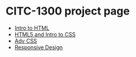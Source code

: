 # CITC-1300 project page

<ul>
<li><a href="intro_to_html/index.html" target="_blank">Intro to HTML</a></li>
<li><a href="html5_intro_css/index.html" target="_blank">HTML5 and Intro to CSS</a></li>
<li><a href="adv_css/index.html" target="_blank">Adv CSS </a></li>
<li><a href="responsive/index.html" target="_blank">Responsive Design </a></li>
</ul>